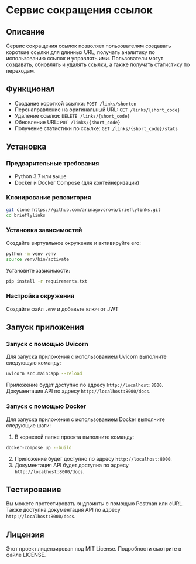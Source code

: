 # Сервис сокращения ссылок

## Описание

Сервис сокращения ссылок позволяет пользователям создавать короткие ссылки для длинных URL, получать аналитику по использованию ссылок и управлять ими. Пользователи могут создавать, обновлять и удалять ссылки, а также получать статистику по переходам.

## Функционал

- Создание короткой ссылки: `POST /links/shorten`
- Перенаправление на оригинальный URL: `GET /links/{short_code}`
- Удаление ссылки: `DELETE /links/{short_code}`
- Обновление URL: `PUT /links/{short_code}`
- Получение статистики по ссылке: `GET /links/{short_code}/stats`

## Установка

### Предварительные требования

- Python 3.7 или выше
- Docker и Docker Compose (для контейнеризации)

### Клонирование репозитория

```bash
git clone https://github.com/arinagovorova/brieflylinks.git
cd brieflylinks
```

### Установка зависимостей

Создайте виртуальное окружение и активируйте его:

```bash
python -m venv venv
source venv/bin/activate
```

Установите зависимости:

```bash
pip install -r requirements.txt
```

### Настройка окружения

Создайте файл `.env` и добавьте ключ от JWT

## Запуск приложения

### Запуск с помощью Uvicorn

Для запуска приложения с использованием Uvicorn выполните следующую команду:

```bash
uvicorn src.main:app --reload
```

Приложение будет доступно по адресу `http://localhost:8000`. 
Документация API  по адресу `http://localhost:8000/docs`.

### Запуск с помощью Docker

Для запуска приложения с использованием Docker выполните следующие шаги:

1. В корневой папке проекта выполните команду:

```bash
docker-compose up --build
```

2. Приложение будет доступно по адресу `http://localhost:8000`.
3. Документация API будет доступна по адресу `http://localhost:8000/docs`.

## Тестирование

Вы можете протестировать эндпоинты с помощью Postman или cURL. Также доступна документация API по адресу `http://localhost:8000/docs`.

## Лицензия

Этот проект лицензирован под MIT License. Подробности смотрите в файле LICENSE.

